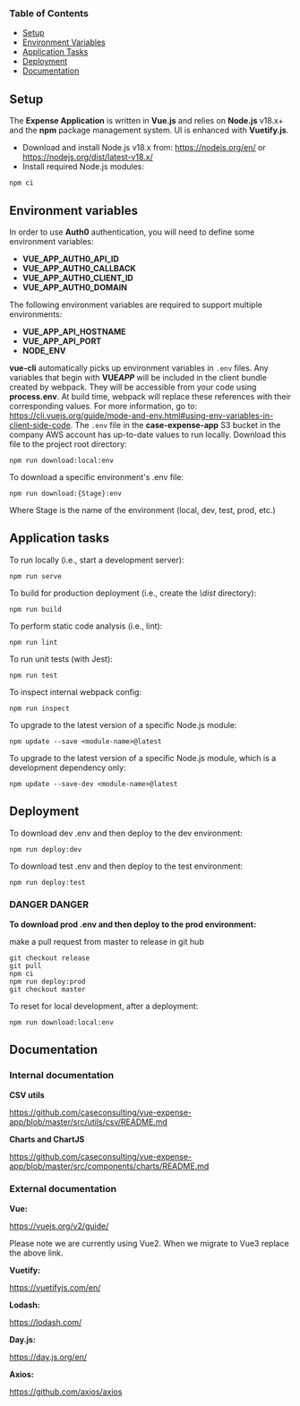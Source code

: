 ### Table of Contents

- [Setup](#setup)
- [Environment Variables](#environment-variables)
- [Application Tasks](#application-tasks)
- [Deployment](#deployment)
- [Documentation](#documentation)

## Setup

The **Expense Application** is written in **Vue.js** and relies on **Node.js** v18.x+ and the **npm** package management system. UI is enhanced with **Vuetify.js**.

- Download and install Node.js v18.x from: https://nodejs.org/en/ or https://nodejs.org/dist/latest-v18.x/
- Install required Node.js modules:

```
npm ci
```

## Environment variables

In order to use **Auth0** authentication, you will need to define some environment variables:

- **VUE_APP_AUTH0_API_ID**
- **VUE_APP_AUTH0_CALLBACK**
- **VUE_APP_AUTH0_CLIENT_ID**
- **VUE_APP_AUTH0_DOMAIN**

The following environment variables are required to support multiple environments:

- **VUE_APP_API_HOSTNAME**
- **VUE_APP_API_PORT**
- **NODE_ENV**

**vue-cli** automatically picks up environment variables in `.env` files. Any variables that begin with **VUE*APP***
will be included in the client bundle created by webpack. They will be accessible from your code using **process.env**.
At build time, webpack will replace these references with their corresponding values. For more information, go to:
https://cli.vuejs.org/guide/mode-and-env.html#using-env-variables-in-client-side-code.
The `.env` file in the **case-expense-app** S3 bucket in the company AWS account has up-to-date values to run locally.
Download this file to the project root directory:

```
npm run download:local:env
```

To download a specific environment's .env file:

```
npm run download:{Stage}:env
```

Where Stage is the name of the environment (local, dev, test, prod, etc.)

## Application tasks

To run locally (i.e., start a development server):

```
npm run serve
```

To build for production deployment (i.e., create the _\dist_ directory):

```
npm run build
```

To perform static code analysis (i.e., lint):

```
npm run lint
```

To run unit tests (with Jest):

```
npm run test
```

To inspect internal webpack config:

```
npm run inspect
```

To upgrade to the latest version of a specific Node.js module:

```
npm update --save <module-name>@latest
```

To upgrade to the latest version of a specific Node.js module, which is a development dependency only:

```
npm update --save-dev <module-name>@latest
```

## Deployment

To download dev .env and then deploy to the dev environment:

```
npm run deploy:dev
```

To download test .env and then deploy to the test environment:

```
npm run deploy:test
```

### DANGER DANGER

**To download prod .env and then deploy to the prod environment:**

make a pull request from master to release in git hub

```
git checkout release
git pull
npm ci
npm run deploy:prod
git checkout master
```

To reset for local development, after a deployment:

```
npm run download:local:env
```

## Documentation

### Internal documentation

**CSV utils**

https://github.com/caseconsulting/vue-expense-app/blob/master/src/utils/csv/README.md

**Charts and ChartJS**

https://github.com/caseconsulting/vue-expense-app/blob/master/src/components/charts/README.md

### External documentation

**Vue:**

https://vuejs.org/v2/guide/

Please note we are currently using Vue2. When we migrate to Vue3 replace the above link.

**Vuetify:**

https://vuetifyjs.com/en/

**Lodash:**

https://lodash.com/

**Day.js:**

https://day.js.org/en/

**Axios:**

https://github.com/axios/axios
